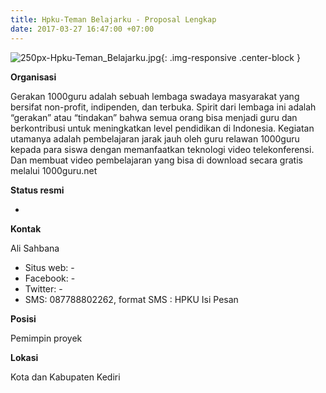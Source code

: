 ```yaml
---
title: Hpku-Teman Belajarku - Proposal Lengkap
date: 2017-03-27 16:47:00 +07:00
---
```


![250px-Hpku-Teman_Belajarku.jpg](/uploads/250px-Hpku-Teman_Belajarku.jpg){: .img-responsive .center-block }

**Organisasi**

Gerakan 1000guru adalah sebuah lembaga swadaya masyarakat yang bersifat non-profit, indipenden, dan terbuka. Spirit dari lembaga ini adalah “gerakan” atau “tindakan” bahwa semua orang bisa menjadi guru dan berkontribusi untuk meningkatkan level pendidikan di Indonesia. Kegiatan utamanya adalah pembelajaran jarak jauh oleh guru relawan 1000guru kepada para siswa dengan memanfaatkan teknologi video telekonferensi. Dan membuat video pembelajaran yang bisa di download secara gratis melalui 1000guru.net

**Status resmi**

-

**Kontak**

Ali Sahbana

* Situs web: -
* Facebook: -
* Twitter: -
* SMS: 087788802262, format SMS : HPKU <spasi> Isi Pesan

**Posisi**

Pemimpin proyek

**Lokasi**

Kota dan Kabupaten Kediri